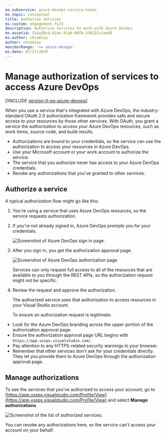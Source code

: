 ```yaml
---
ms.subservice: azure-devops-service-hooks
ms.topic: conceptual
title: Authorize services 
ms.custom: engagement-fy23
description: Authorize services to work with Azure DevOps
ms.assetid: 314a28cd-b2ae-41a0-8dfb-330222c1aed0
ms.author: chcomley
author: chcomley
monikerRange: '<= azure-devops'
ms.date: 07/27/2020
---
```


#  Manage authorization of services to access Azure DevOps 

[!INCLUDE [version-lt-eq-azure-devops](../includes/version-lt-eq-azure-devops.md)]

When you use a service that's integrated with Azure DevOps, the industry-standard OAuth 2.0 authorization framework provides safe and secure access to your resources by those other services.
With OAuth, you grant a service the authorization to access your Azure DevOps resources, such as work items, source code, and build results.

- Authorizations are bound to your credentials, so the service can use the authorization to access your resources in Azure DevOps.
- Use your Microsoft account or your work account to authorize the service.
- The service that you authorize never has access to your Azure DevOps credentials.
- Revoke any authorizations that you've granted to other services.

## Authorize a service

A typical authorization flow might go like this:

1. You're using a service that uses Azure DevOps resources, so the service requests authorization.
1. If you're not already signed in, Azure DevOps prompts you for your credentials.

   ![Screenshot of Azure DevOps sign in page.](./media/authorize/vso-sign-in.png) 

2. After you sign in, you get the authorization approval page.

   ![Screenshot of Azure DevOps authorization page](./media/authorize/vso-authorize.png)

   Services can only request full access to all of the resources that are available to you through the REST APIs, so the authorization request might not be specific.

3. Review the request and approve the authorization.

   The authorized service uses that authorization to access resources in your Visual Studio account.

   To ensure an authorization request is legitimate:

- Look for the Azure DevOps branding across the upper portion of the authorization approval page.
- Ensure the authorization approval page URL begins with ```https://app.vssps.visualstudio.com/```.
- Pay attention to any HTTPS-related security warnings in your browser.
- Remember that other services don't ask for your credentials directly. They let you provide them to Azure DevOps through the authorization approval page.

## Manage authorizations

To see the services that you've authorized to access your account, go to [https://app.vssps.visualstudio.com/Profile/View](https://app.vssps.visualstudio.com/Profile/View)
and select **Manage authorizations**.

![Screenshot of the list of authorized services.](./media/authorize/authorizations.png)

You can revoke any authorizations here, so the service can't access your account on your behalf.
